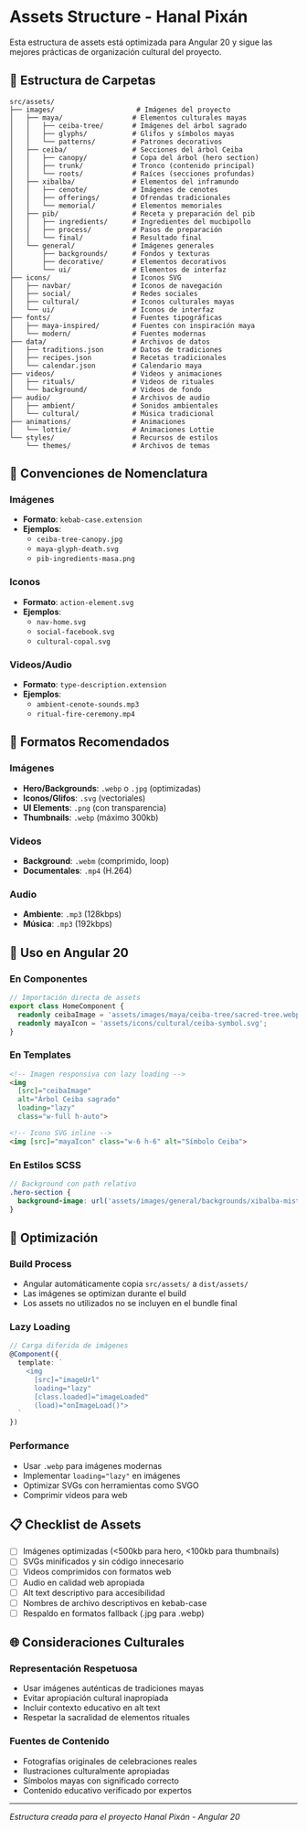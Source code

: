 # Assets Structure - Hanal Pixán

Esta estructura de assets está optimizada para Angular 20 y sigue las mejores prácticas de organización cultural del proyecto.

## 📁 Estructura de Carpetas

```
src/assets/
├── images/                    # Imágenes del proyecto
│   ├── maya/                 # Elementos culturales mayas
│   │   ├── ceiba-tree/       # Imágenes del árbol sagrado
│   │   ├── glyphs/           # Glifos y símbolos mayas
│   │   └── patterns/         # Patrones decorativos
│   ├── ceiba/                # Secciones del árbol Ceiba
│   │   ├── canopy/           # Copa del árbol (hero section)
│   │   ├── trunk/            # Tronco (contenido principal)
│   │   └── roots/            # Raíces (secciones profundas)
│   ├── xibalba/              # Elementos del inframundo
│   │   ├── cenote/           # Imágenes de cenotes
│   │   ├── offerings/        # Ofrendas tradicionales
│   │   └── memorial/         # Elementos memoriales
│   ├── pib/                  # Receta y preparación del pib
│   │   ├── ingredients/      # Ingredientes del mucbipollo
│   │   ├── process/          # Pasos de preparación
│   │   └── final/            # Resultado final
│   └── general/              # Imágenes generales
│       ├── backgrounds/      # Fondos y texturas
│       ├── decorative/       # Elementos decorativos
│       └── ui/               # Elementos de interfaz
├── icons/                    # Iconos SVG
│   ├── navbar/               # Iconos de navegación
│   ├── social/               # Redes sociales
│   ├── cultural/             # Iconos culturales mayas
│   └── ui/                   # Iconos de interfaz
├── fonts/                    # Fuentes tipográficas
│   ├── maya-inspired/        # Fuentes con inspiración maya
│   └── modern/               # Fuentes modernas
├── data/                     # Archivos de datos
│   ├── traditions.json       # Datos de tradiciones
│   ├── recipes.json          # Recetas tradicionales
│   └── calendar.json         # Calendario maya
├── videos/                   # Videos y animaciones
│   ├── rituals/              # Videos de rituales
│   └── background/           # Videos de fondo
├── audio/                    # Archivos de audio
│   ├── ambient/              # Sonidos ambientales
│   └── cultural/             # Música tradicional
├── animations/               # Animaciones
│   └── lottie/               # Animaciones Lottie
└── styles/                   # Recursos de estilos
    └── themes/               # Archivos de temas
```

## 🎨 Convenciones de Nomenclatura

### Imágenes
- **Formato**: `kebab-case.extension`
- **Ejemplos**: 
  - `ceiba-tree-canopy.jpg`
  - `maya-glyph-death.svg`
  - `pib-ingredients-masa.png`

### Iconos
- **Formato**: `action-element.svg`
- **Ejemplos**:
  - `nav-home.svg`
  - `social-facebook.svg`
  - `cultural-copal.svg`

### Videos/Audio
- **Formato**: `type-description.extension`
- **Ejemplos**:
  - `ambient-cenote-sounds.mp3`
  - `ritual-fire-ceremony.mp4`

## 📱 Formatos Recomendados

### Imágenes
- **Hero/Backgrounds**: `.webp` o `.jpg` (optimizadas)
- **Iconos/Glifos**: `.svg` (vectoriales)
- **UI Elements**: `.png` (con transparencia)
- **Thumbnails**: `.webp` (máximo 300kb)

### Videos
- **Background**: `.webm` (comprimido, loop)
- **Documentales**: `.mp4` (H.264)

### Audio
- **Ambiente**: `.mp3` (128kbps)
- **Música**: `.mp3` (192kbps)

## 🔧 Uso en Angular 20

### En Componentes
```typescript
// Importación directa de assets
export class HomeComponent {
  readonly ceibaImage = 'assets/images/maya/ceiba-tree/sacred-tree.webp';
  readonly mayaIcon = 'assets/icons/cultural/ceiba-symbol.svg';
}
```

### En Templates
```html
<!-- Imagen responsiva con lazy loading -->
<img 
  [src]="ceibaImage" 
  alt="Árbol Ceiba sagrado"
  loading="lazy"
  class="w-full h-auto">

<!-- Icono SVG inline -->
<img [src]="mayaIcon" class="w-6 h-6" alt="Símbolo Ceiba">
```

### En Estilos SCSS
```scss
// Background con path relativo
.hero-section {
  background-image: url('assets/images/general/backgrounds/xibalba-mist.jpg');
}
```

## 🚀 Optimización

### Build Process
- Angular automáticamente copia `src/assets/` a `dist/assets/`
- Las imágenes se optimizan durante el build
- Los assets no utilizados no se incluyen en el bundle final

### Lazy Loading
```typescript
// Carga diferida de imágenes
@Component({
  template: `
    <img 
      [src]="imageUrl" 
      loading="lazy"
      [class.loaded]="imageLoaded"
      (load)="onImageLoad()">
  `
})
```

### Performance
- Usar `.webp` para imágenes modernas
- Implementar `loading="lazy"` en imágenes
- Optimizar SVGs con herramientas como SVGO
- Comprimir videos para web

## 📋 Checklist de Assets

- [ ] Imágenes optimizadas (<500kb para hero, <100kb para thumbnails)
- [ ] SVGs minificados y sin código innecesario
- [ ] Videos comprimidos con formatos web
- [ ] Audio en calidad web apropiada
- [ ] Alt text descriptivo para accesibilidad
- [ ] Nombres de archivo descriptivos en kebab-case
- [ ] Respaldo en formatos fallback (.jpg para .webp)

## 🌐 Consideraciones Culturales

### Representación Respetuosa
- Usar imágenes auténticas de tradiciones mayas
- Evitar apropiación cultural inapropiada
- Incluir contexto educativo en alt text
- Respetar la sacralidad de elementos rituales

### Fuentes de Contenido
- Fotografías originales de celebraciones reales
- Ilustraciones culturalmente apropiadas
- Símbolos mayas con significado correcto
- Contenido educativo verificado por expertos

---

*Estructura creada para el proyecto Hanal Pixán - Angular 20*